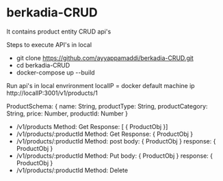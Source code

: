 # berkadia-CRUD
It contains product entity CRUD api's

Steps to execute API's in local
- git clone https://github.com/ayyappamaddi/berkadia-CRUD.git
- cd berkadia-CRUD
- docker-compose up --build 

Run api's in local envrironment
localIP = docker default machine ip
http://localIP:3001/v1/products/1
 
ProductSchema: 
    { name: String, productType: String, productCategory: String, price: Number,  productId: Number }
  - /v1/products
     Method: Get
     Response: [ { ProductObj }]
  - /v1/products/:productId
    Method: Get
    Response:  { ProductObj }
  - /v1/products/:productId
    Method: post
    body: { ProductObj }
    response:  { ProductObj }
  - /v1/products/:productId
    Method: Put
    body: { ProductObj }
    response:  { ProductObj }
  - /v1/products/:productId
    Method: Delete
